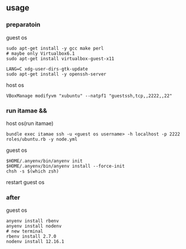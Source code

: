 ## usage
### preparatoin

guest os

```
sudo apt-get install -y gcc make perl
# maybe only Virtualbox6.1
sudo apt-get install virtualbox-guest-x11
```

```
LANG=C xdg-user-dirs-gtk-update
sudo apt-get install -y openssh-server
```

host os

```
VBoxManage modifyvm "xubuntu" --natpf1 "guestssh,tcp,,2222,,22"
```

### run itamae &&

host os(run itamae)

```
bundle exec itamae ssh -u <guest os username> -h localhost -p 2222 roles/ubuntu.rb -y node.yml
```

guest os

```
$HOME/.anyenv/bin/anyenv init
$HOME/.anyenv/bin/anyenv install --force-init
chsh -s $(which zsh)
```
restart guest os

### after

guest os

```
anyenv install rbenv
anyenv install nodenv
# new terminal
rbenv install 2.7.0
nodenv install 12.16.1
```

